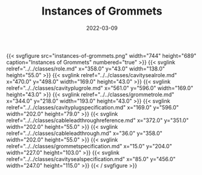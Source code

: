﻿---
title: Instances of Grommets
toc: false
type: specs
layout: diagram
date: "2022-03-09"
draft: false
specification: VEC
version: 2.0.0
documentType: "Recommendation"
elementType: Diagram
classes:
  - Role
  - CavitySealRole
  - CavityPlugRole
  - GrommetRole
  - CavityPlugSpecification
  - CableLeadThroughReference
  - CableLeadThrough
  - GrommetSpecification
  - CavitySealSpecification
menu:
  VEC-2.0.0:    
    parent: instances-of-components
    identifier: instances-of-components/instances-of-grommets
    weight: 1007010 

# Prev/next pager order (if `docs_section_pager` enabled in `params.toml`)
weight: 1007010
---
{{< svgfigure src="instances-of-grommets.png" width="744" height="689" caption="Instances of Grommets" numbered="true" >}}
  {{< svglink relref="../../classes/role.md" x="358.0" y="43.0" width="138.0" height="55.0" >}}
  {{< svglink relref="../../classes/cavitysealrole.md" x="470.0" y="498.0" width="169.0" height="43.0" >}}
  {{< svglink relref="../../classes/cavityplugrole.md" x="561.0" y="596.0" width="169.0" height="43.0" >}}
  {{< svglink relref="../../classes/grommetrole.md" x="344.0" y="218.0" width="193.0" height="43.0" >}}
  {{< svglink relref="../../classes/cavityplugspecification.md" x="169.0" y="596.0" width="202.0" height="79.0" >}}
  {{< svglink relref="../../classes/cableleadthroughreference.md" x="372.0" y="351.0" width="202.0" height="55.0" >}}
  {{< svglink relref="../../classes/cableleadthrough.md" x="36.0" y="358.0" width="202.0" height="55.0" >}}
  {{< svglink relref="../../classes/grommetspecification.md" x="15.0" y="204.0" width="227.0" height="103.0" >}}
  {{< svglink relref="../../classes/cavitysealspecification.md" x="85.0" y="456.0" width="247.0" height="115.0" >}}
{{< / svgfigure >}}
